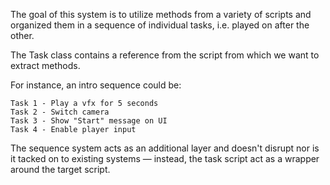 The goal of this system is to utilize methods from a variety of scripts and organized
them in a sequence of individual tasks, i.e. played on after the other.

The Task class contains a reference from the script from which we want to extract methods.

For instance, an intro sequence could be:

	Task 1 - Play a vfx for 5 seconds
	Task 2 - Switch camera
	Task 3 - Show "Start" message on UI
	Task 4 - Enable player input
 
The sequence system acts as an additional layer and doesn't disrupt nor is it tacked on to existing systems — instead, the task script act as a wrapper around the target script.
